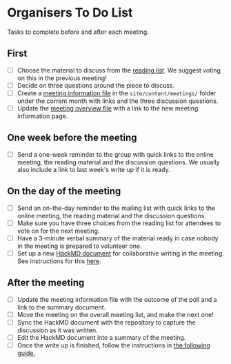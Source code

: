 # Organisers To Do List

Tasks to complete before and after each meeting.

## First

- [ ] Choose the material to discuss from the [reading list](./../READING-LIST.md). We suggest voting on this in the previous meeting!  
- [ ] Decide on three questions around the piece to discuss.  
- [ ] Create a [meeting information file](./../site/contents/meetings/meeting_template.md) in the `site/content/meetings/` folder under the corrent month with links and the three discussion questions.
- [ ] Update the [meeting overview file](./../site/contents/meetings/meetings.md) with a link to the new meeting information page.

## One week before the meeting
- [ ] Send a one-week reminder to the group with quick links to the online meeting, the reading material and the discussion questions. We usually also include a link to last week's write up if it is ready.   

## On the day of the meeting
- [ ] Send an on-the-day reminder to the mailing list with quick links to the online meeting, the reading material and the discussion questions.  
- [ ] Make sure you have three choices from the reading list for attendees to vote on for the next meeting.
- [ ] Have a 3-minute verbal summary of the material ready in case nobody in the meeting is prepared to volunteer one.  
- [ ] Set up a new [HackMD document](./templates/HackMD_meeting_template.md) for collaborative writing in the meeting. See instructions for this [here](./howto-sync-hackmd.md). 

## After the meeting  
- [ ] Update the meeting information file with the outcome of the poll and a link to the summary document.  
- [ ] Move the meeting on the overall meeting list, and make the next one!  
- [ ] Sync the HackMD document with the repository to capture the discussion as it was written. 
- [ ] Edit the HackMD document into a summary of the meeting. 
- [ ] Once the write up is finished, follow the instructions in [the following guide.](./add-writeups-to-website.md)
